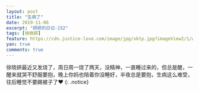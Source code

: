```yaml
---
layout: post
title: "生病了"
date: 2019-11-06
excerpt: "妍妍的日记-152"
tags: [徐晓妍]
feature: https://cdn.justice-love.com/image/jpg/xktp.jpg?imageView2/1/w/1200/h/500
yan: true
comments: true
---
```

徐晓妍最近又发烧了，周日周一烧了两天，没精神，一直睡过来的，但总是醒，一醒来就哭不舒服要抱，晚上你妈也陪着你没睡好，半夜总是要抱，生病这么难受，往后睡觉不要踢被子了❤️
{: .notice}
